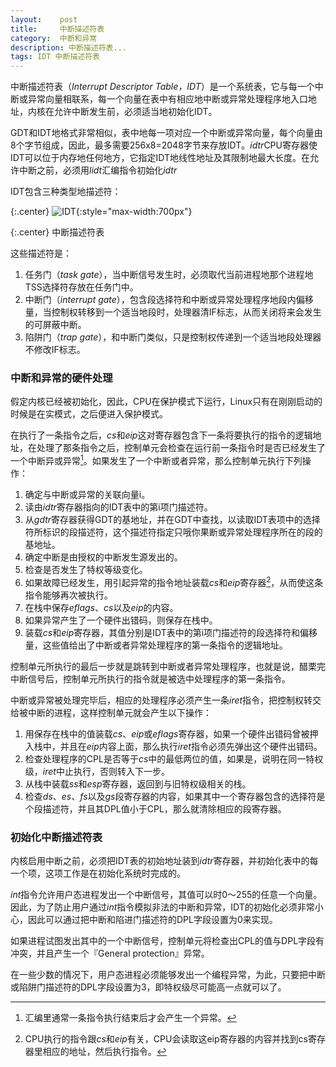 ```yaml
---
layout:    post
title:     中断描述符表
category:  中断和异常
description: 中断描述符表...
tags: IDT 中断描述符表
---
```

中断描述符表（*Interrupt Descriptor Table，IDT*）是一个系统表，它与每一个中断或异常向量相联系，每一个向量在表中有相应地中断或异常处理程序地入口地址，内核在允许中断发生前，必须适当地初始化IDT。

GDT和IDT地格式非常相似，表中地每一项对应一个中断或异常向量，每个向量由8个字节组成，因此，最多需要256x8=2048字节来存放IDT。*idtr*CPU寄存器使IDT可以位于内存地任何地方，它指定IDT地线性地址及其限制地最大长度。在允许中断之前，必须用*lidt*汇编指令初始化*idtr*

IDT包含三种类型地描述符：

{:.center}
![IDT](/linux-kernel-architecture/images/idt.png){:style="max-width:700px"}

{:.center}
中断描述符表

这些描述符是：

1. 任务门（*task gate*），当中断信号发生时，必须取代当前进程地那个进程地TSS选择符存放在任务门中。
2. 中断门（*interrupt gate*），包含段选择符和中断或异常处理程序地段内偏移量，当控制权转移到一个适当地段时，处理器清IF标志，从而关闭将来会发生的可屏蔽中断。
3. 陷阱门（*trap gate*），和中断门类似，只是控制权传递到一个适当地段处理器不修改IF标志。

### 中断和异常的硬件处理 ###

假定内核已经被初始化，因此，CPU在保护模式下运行，Linux只有在刚刚启动的时候是在实模式，之后便进入保护模式。

在执行了一条指令之后，*cs*和*eip*这对寄存器包含下一条将要执行的指令的逻辑地址，在处理了那条指令之后，控制单元会检查在运行前一条指令时是否已经发生了一个中断异或异常[^1]。如果发生了一个中断或者异常，那么控制单元执行下列操作：

[^1]: 汇编里通常一条指令执行结束后才会产生一个异常。

1. 确定与中断或异常的关联向量i。
2. 读由*idtr*寄存器指向的IDT表中的第i项门描述符。
3. 从*gdtr*寄存器获得GDT的基地址，并在GDT中查找，以读取IDT表项中的选择符所标识的段描述符，这个描述符指定只哦你果断或异常处理程序所在的段的基地址。
4. 确定中断是由授权的中断发生源发出的。
5. 检查是否发生了特权等级变化。
6. 如果故障已经发生，用引起异常的指令地址装载*cs*和*eip*寄存器[^2]，从而使这条指令能够再次被执行。
7. 在栈中保存*eflags*、*cs*以及*eip*的内容。
8. 如果异常产生了一个硬件出错码，则保存在栈中。
9. 装载*cs*和*eip*寄存器，其值分别是IDT表中的第i项门描述符的段选择符和偏移量，这些值给出了中断或者异常处理程序的第一条指令的逻辑地址。

[^2]: CPU执行的指令跟*cs*和*eip*有关，CPU会读取这eip寄存器的内容并找到cs寄存器里相应的地址，然后执行指令。

控制单元所执行的最后一步就是跳转到中断或者异常处理程序，也就是说，醋栗完中断信号后，控制单元所执行的指令就是被选中处理程序的第一条指令。

中断或异常被处理完毕后，相应的处理程序必须产生一条*iret*指令，把控制权转交给被中断的进程，这样控制单元就会产生以下操作：

1. 用保存在栈中的值装载*cs*、*eip*或*eflags*寄存器，如果一个硬件出错码曾被押入栈中，并且在*eip*内容上面，那么执行*iret*指令必须先弹出这个硬件出错码。
2. 检查处理程序的CPL是否等于*cs*中的最低两位的值，如果是，说明在同一特权级，*iret*中止执行，否则转入下一步。
3. 从栈中装载*ss*和*esp*寄存器，返回到与旧特权级相关的栈。
4. 检查*ds*、*es*、*fs*以及*gs*段寄存器的内容，如果其中一个寄存器包含的选择符是个段描述符，并且其DPL值小于CPL，那么就清除相应的段寄存器。

### 初始化中断描述符表 ###

内核启用中断之前，必须把IDT表的初始地址装到*idtr*寄存器，并初始化表中的每一个项，这项工作是在初始化系统时完成的。

*int*指令允许用户态进程发出一个中断信号，其值可以时0～255的任意一个向量。因此，为了防止用户通过*int*指令模拟非法的中断和异常，IDT的初始化必须非常小心，因此可以通过把中断和陷进门描述符的DPL字段设置为0来实现。

如果进程试图发出其中的一个中断信号，控制单元将检查出CPL的值与DPL字段有冲突，并且产生一个『General protection』异常。

在一些少数的情况下，用户态进程必须能够发出一个编程异常，为此，只要把中断或陷阱门描述符的DPL字段设置为3，即特权级尽可能高一点就可以了。